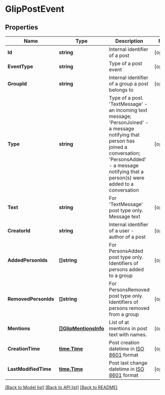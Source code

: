 # GlipPostEvent

## Properties

Name | Type | Description | Notes
------------ | ------------- | ------------- | -------------
**Id** | **string** | Internal identifier of a post | [optional] 
**EventType** | **string** | Type of a post event | [optional] 
**GroupId** | **string** | Internal identifier of a group a post belongs to | [optional] 
**Type** | **string** | Type of a post. &#39;TextMessage&#39; - an incoming text message; &#39;PersonJoined&#39; - a message notifying that person has joined a conversation; &#39;PersonsAdded&#39; - a message notifying that a person(s) were added to a conversation | [optional] 
**Text** | **string** | For &#39;TextMessage&#39; post type only. Message text | [optional] 
**CreatorId** | **string** | Internal identifier of a user - author of a post | [optional] 
**AddedPersonIds** | **[]string** | For PersonsAdded post type only. Identifiers of persons added to a group | [optional] 
**RemovedPersonIds** | **[]string** | For PersonsRemoved post type only. Identifiers of persons removed from a group | [optional] 
**Mentions** | [**[]GlipMentionsInfo**](GlipMentionsInfo.md) | List of at mentions in post text with names. | [optional] 
**CreationTime** | [**time.Time**](time.Time.md) | Post creation datetime in [ISO 8601](https://en.wikipedia.org/wiki/ISO_8601) format | [optional] 
**LastModifiedTime** | [**time.Time**](time.Time.md) | Post last change datetime in [ISO 8601](https://en.wikipedia.org/wiki/ISO_8601) format | [optional] 

[[Back to Model list]](../README.md#documentation-for-models) [[Back to API list]](../README.md#documentation-for-api-endpoints) [[Back to README]](../README.md)


